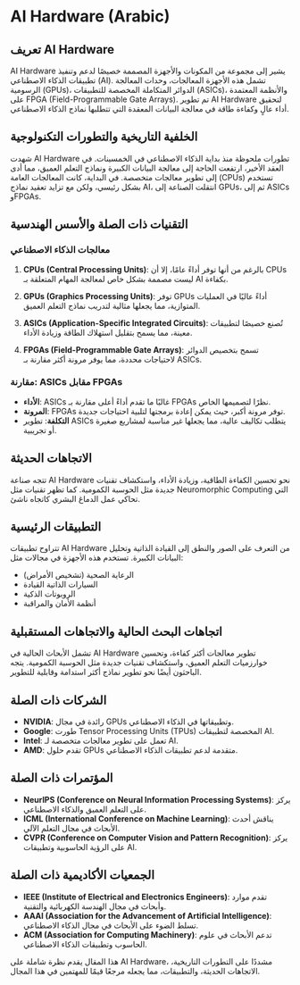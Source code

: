 # AI Hardware (Arabic)

## تعريف AI Hardware

AI Hardware يشير إلى مجموعة من المكونات والأجهزة المصممة خصيصًا لدعم وتنفيذ تطبيقات الذكاء الاصطناعي (AI). تشمل هذه الأجهزة المعالجات، وحدات المعالجة الرسومية (GPUs)، الدوائر المتكاملة المخصصة للتطبيقات (ASICs)، والأنظمة المعتمدة على FPGA (Field-Programmable Gate Arrays). تم تطوير AI Hardware لتحقيق أداء عالٍ وكفاءة طاقة في معالجة البيانات المعقدة التي تتطلبها نماذج الذكاء الاصطناعي.

## الخلفية التاريخية والتطورات التكنولوجية

شهدت AI Hardware تطورات ملحوظة منذ بداية الذكاء الاصطناعي في الخمسينات. في العقد الأخير، ارتفعت الحاجة إلى معالجة البيانات الكبيرة ونماذج التعلم العميق، مما أدى إلى تطوير معالجات متخصصة. في البداية، كانت المعالجات العامة (CPUs) تستخدم بشكل رئيسي، ولكن مع تزايد تعقيد نماذج AI، انتقلت الصناعة إلى GPUs، ثم إلى ASICs وFPGAs.

## التقنيات ذات الصلة والأسس الهندسية

### معالجات الذكاء الاصطناعي

1. **CPUs (Central Processing Units)**: بالرغم من أنها توفر أداءً عامًا، إلا أن CPUs ليست مصممة بشكل خاص لمعالجة المهام المتعلقة بـ AI بكفاءة.
   
2. **GPUs (Graphics Processing Units)**: توفر GPUs أداءً عاليًا في العمليات المتوازية، مما يجعلها مثالية لتدريب نماذج التعلم العميق.

3. **ASICs (Application-Specific Integrated Circuits)**: تُصنع خصيصًا لتطبيقات معينة، مما يسمح بتقليل استهلاك الطاقة وزيادة الأداء.

4. **FPGAs (Field-Programmable Gate Arrays)**: تسمح بتخصيص الدوائر لاحتياجات محددة، مما يوفر مرونة أكثر مقارنة بـ ASICs.

### مقارنة: ASICs مقابل FPGAs

- **الأداء**: ASICs غالبًا ما تقدم أداءً أعلى مقارنة بـ FPGAs نظرًا لتصميمها الخاص.
- **المرونة**: FPGAs توفر مرونة أكبر، حيث يمكن إعادة برمجتها لتلبية احتياجات جديدة.
- **التكلفة**: تطوير ASICs يتطلب تكاليف عالية، مما يجعلها غير مناسبة لمشاريع صغيرة أو تجريبية.

## الاتجاهات الحديثة

تتجه صناعة AI Hardware نحو تحسين الكفاءة الطاقية، وزيادة الأداء، واستكشاف تقنيات جديدة مثل الحوسبة الكمومية. كما تظهر تقنيات مثل Neuromorphic Computing التي تحاكي عمل الدماغ البشري كاتجاه ناشئ.

## التطبيقات الرئيسية

تتراوح تطبيقات AI Hardware من التعرف على الصور والنطق إلى القيادة الذاتية وتحليل البيانات الكبيرة. تستخدم هذه الأجهزة في مجالات مثل:

- الرعاية الصحية (تشخيص الأمراض)
- السيارات الذاتية القيادة
- الروبوتات الذكية
- أنظمة الأمان والمراقبة

## اتجاهات البحث الحالية والاتجاهات المستقبلية

تشمل الأبحاث الحالية في AI Hardware تطوير معالجات أكثر كفاءة، وتحسين خوارزميات التعلم العميق، واستكشاف تقنيات جديدة مثل الحوسبة الكمومية. يتجه الباحثون أيضًا نحو تطوير نماذج أكثر استدامة وقابلية للتطوير.

## الشركات ذات الصلة

- **NVIDIA**: رائدة في مجال GPUs وتطبيقاتها في الذكاء الاصطناعي.
- **Google**: طورت Tensor Processing Units (TPUs) المخصصة لتطبيقات AI.
- **Intel**: تعمل على تطوير معالجات متخصصة لـ AI.
- **AMD**: تقدم حلول GPUs متقدمة لدعم تطبيقات الذكاء الاصطناعي.

## المؤتمرات ذات الصلة

- **NeurIPS (Conference on Neural Information Processing Systems)**: يركز على التعلم العميق والذكاء الاصطناعي.
- **ICML (International Conference on Machine Learning)**: يناقش أحدث الأبحاث في مجال التعلم الآلي.
- **CVPR (Conference on Computer Vision and Pattern Recognition)**: يركز على الرؤية الحاسوبية وتطبيقات AI.

## الجمعيات الأكاديمية ذات الصلة

- **IEEE (Institute of Electrical and Electronics Engineers)**: تقدم موارد وأبحاث في مجال الهندسة الكهربائية والتقنية.
- **AAAI (Association for the Advancement of Artificial Intelligence)**: تسلط الضوء على الأبحاث في مجال الذكاء الاصطناعي.
- **ACM (Association for Computing Machinery)**: تدعم الأبحاث في علوم الحاسوب وتطبيقات الذكاء الاصطناعي.

هذا المقال يقدم نظرة شاملة على AI Hardware، مشددًا على التطورات التاريخية، الاتجاهات الحديثة، والتطبيقات، مما يجعله مرجعًا قيمًا للمهتمين في هذا المجال.